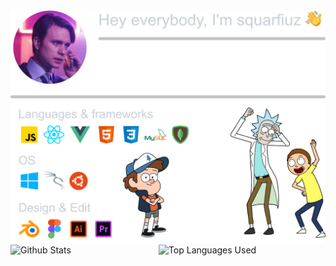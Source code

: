 <img alt="About Me" src="./aboutme.png">
<img alt="Github Stats" src="https://github-readme-stats.vercel.app/api?username=squarfiuz-wellick&show_icons=true&hide_border=true&theme=tokyonight" width="47%" align="left"/>
<img alt="Top Languages Used" src="https://github-readme-stats.vercel.app/api/top-langs?username=squarfiuz-wellick&show_icons=true&theme=tokyonight&layout=compact"  width="47%" align="left"/>
